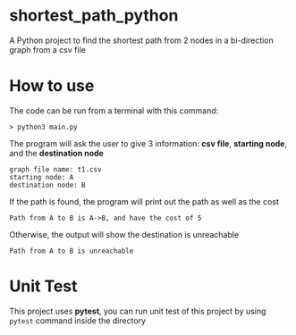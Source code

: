 # shortest_path_python

A Python project to find the shortest path from 2 nodes in a bi-direction graph from a csv file

# How to use
The code can be run from a terminal with this command:
```
> python3 main.py
```
The program will ask the user to give 3 information: **csv file**, **starting node**, and the **destination node**
```
graph file name: t1.csv
starting node: A
destination node: B
```
If the path is found, the program will print out the path as well as the cost
```
Path from A to B is A->B, and have the cost of 5
```
Otherwise, the output will show the destination is unreachable
```
Path from A to B is unreachable
```

# Unit Test
This project uses **pytest**, you can run unit test of this project by using `pytest` command inside the directory
